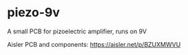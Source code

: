 # piezo-9v
A small PCB for pizoelectric amplifier, runs on 9V

Aisler PCB and components:
https://aisler.net/p/BZUXMWVU

